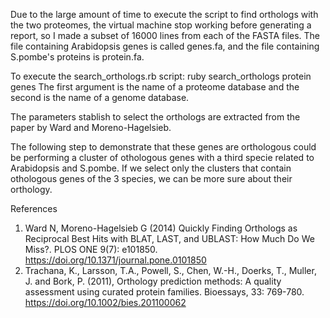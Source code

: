 Due to the large amount of time to execute the script to find orthologs with the two proteomes, the virtual machine stop working before generating a report, so I made a subset of 16000 lines from each of the FASTA files.
The file containing Arabidopsis genes is called genes.fa, and the file containing S.pombe's proteins is protein.fa.

To execute the search_orthologs.rb script: 
ruby search_orthologs protein genes
The first argument is the name of a proteome database and the second is the name of a genome database.

The parameters stablish to select the orthologs are extracted from the paper by Ward and Moreno-Hagelsieb.

The following step to demonstrate that these genes are orthologous could be performing a cluster of othologous genes with a third specie related to Arabidopsis and S.pombe. If we select only the clusters that contain othologous genes of the 3 species, we can be more sure about their orthology. 

References

1.  Ward N, Moreno-Hagelsieb G (2014) Quickly Finding Orthologs as Reciprocal Best Hits with BLAT, LAST, and UBLAST: How Much Do We Miss?. PLOS ONE 9(7): e101850. https://doi.org/10.1371/journal.pone.0101850
2.  Trachana, K., Larsson, T.A., Powell, S., Chen, W.-H., Doerks, T., Muller, J. and Bork, P. (2011), Orthology prediction methods: A quality assessment using curated protein families. Bioessays, 33: 769-780. https://doi.org/10.1002/bies.201100062